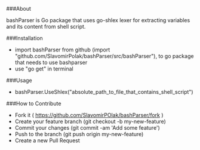 ###About

bashParser is Go package that uses go-shlex lexer for extracting variables and its content from shell script.

###Installation

- import bashParser from github (import "github.com/SlavomirPolak/bashParser/src/bashParser"), to go package that needs to use bashparser
- use "go get" in terminal

###Usage

- bashParser.UseShlex("absolute_path_to_file_that_contains_shell_script")

###How to Contribute

- Fork it ( https://github.com/SlavomirPOlak/bashParser/fork )
- Create your feature branch (git checkout -b my-new-feature)
- Commit your changes (git commit -am 'Add some feature')
- Push to the branch (git push origin my-new-feature)
- Create a new Pull Request
